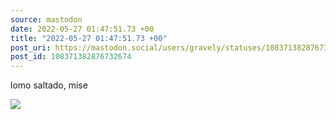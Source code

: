 ```yaml
---
source: mastodon
date: 2022-05-27 01:47:51.73 +00
title: "2022-05-27 01:47:51.73 +00"
post_uri: https://mastodon.social/users/gravely/statuses/108371382876732674
post_id: 108371382876732674
---
```

lomo saltado, mise


![](/images/108371382829253824.jpg)

